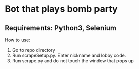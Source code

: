 <h1>Bot that plays bomb party</h1>

<h2>Requirements: Python3, Selenium</h2>

How to use:

1. Go to repo directory
2. Run scrapeSetup.py. Enter nickname and lobby code.
3. Run scrape.py and do not touch the window that pops up
